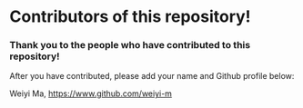 # Contributors of this repository!
### Thank you to the people who have contributed to this repository!

After you have contributed, please add your name and Github profile below:

Weiyi Ma, https://www.github.com/weiyi-m
